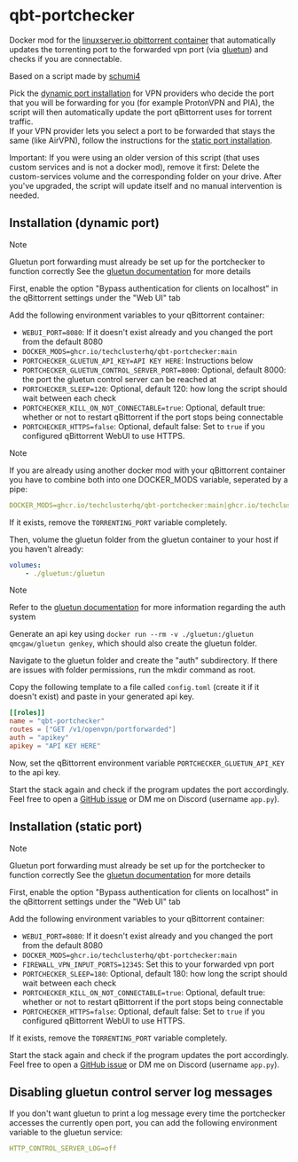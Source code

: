 # qbt-portchecker

Docker mod for the [linuxserver.io qbittorrent container](https://docs.linuxserver.io/images/docker-qbittorrent) that automatically updates the torrenting port to the forwarded vpn port (via [gluetun](https://github.com/qdm12/gluetun)) and checks if you are connectable.

Based on a script made by [schumi4](https://github.com/schumi4)

Pick the [dynamic port installation](#installation-dynamic-port) for VPN providers who decide the port that you will be forwarding for you (for example ProtonVPN and PIA), the script will then automatically update the port qBittorrent uses for torrent traffic.\
If your VPN provider lets you select a port to be forwarded that stays the same (like AirVPN), follow the instructions for the [static port installation](#installation-static-port).

Important: If you were using an older version of this script (that uses custom services and is not a docker mod), remove it first: Delete the custom-services volume and the corresponding folder on your drive. After you've upgraded, the script will update itself and no manual intervention is needed.

## Installation (dynamic port)

> [!NOTE]
> Gluetun port forwarding must already be set up for the portchecker to function correctly
> See the [gluetun documentation](https://github.com/qdm12/gluetun-wiki/blob/main/setup/advanced/vpn-port-forwarding.md#native-integrations) for more details

First, enable the option "Bypass authentication for clients on localhost" in the qBittorrent settings under the "Web UI" tab

Add the following environment variables to your qBittorrent container:
- `WEBUI_PORT=8080`: If it doesn't exist already and you changed the port from the default 8080
- `DOCKER_MODS=ghcr.io/techclusterhq/qbt-portchecker:main`
- `PORTCHECKER_GLUETUN_API_KEY=API KEY HERE`: Instructions below
- `PORTCHECKER_GLUETUN_CONTROL_SERVER_PORT=8000`: Optional, default 8000: the port the gluetun control server can be reached at
- `PORTCHECKER_SLEEP=120`: Optional, default 120: how long the script should wait between each check
- `PORTCHECKER_KILL_ON_NOT_CONNECTABLE=true`: Optional, default true: whether or not to restart qBittorrent if the port stops being connectable
- `PORTCHECKER_HTTPS=false`: Optional, default false: Set to `true` if you configured qBittorrent WebUI to use HTTPS.

> [!NOTE]  
> If you are already using another docker mod with your qBittorrent container you have to combine both into one DOCKER_MODS variable, seperated by a pipe:
> ```yaml
> DOCKER_MODS=ghcr.io/techclusterhq/qbt-portchecker:main|ghcr.io/techclusterhq/qbt-slowban:main
> ```

If it exists, remove the `TORRENTING_PORT` variable completely.

Then, volume the gluetun folder from the gluetun container to your host if you haven't already:
```yaml
volumes:
    - ./gluetun:/gluetun
```
> [!NOTE]  
> Refer to the [gluetun documentation](https://github.com/qdm12/gluetun-wiki/blob/main/setup/advanced/control-server.md) for more information regarding the auth system

Generate an api key using `docker run --rm -v ./gluetun:/gluetun qmcgaw/gluetun genkey`, which should also create the gluetun folder.

Navigate to the gluetun folder and create the "auth" subdirectory. If there are issues with folder permissions, run the mkdir command as root.

Copy the following template to a file called `config.toml` (create it if it doesn't exist) and paste in your generated api key.
```toml
[[roles]]
name = "qbt-portchecker"
routes = ["GET /v1/openvpn/portforwarded"]
auth = "apikey"
apikey = "API KEY HERE"
```
Now, set the qBittorrent environment variable `PORTCHECKER_GLUETUN_API_KEY` to the api key.

Start the stack again and check if the program updates the port accordingly. Feel free to open a [GitHub issue](https://github.com/TechClusterHQ/qbt-portchecker/issues) or DM me on Discord (username `app.py`).

## Installation (static port)

> [!NOTE]
> Gluetun port forwarding must already be set up for the portchecker to function correctly
> See the [gluetun documentation](https://github.com/qdm12/gluetun-wiki/blob/main/setup/advanced/vpn-port-forwarding.md#allow-a-forwarded-port-through-the-firewall) for more details

First, enable the option "Bypass authentication for clients on localhost" in the qBittorrent settings under the "Web UI" tab

Add the following environment variables to your qBittorrent container:
- `WEBUI_PORT=8080`: If it doesn't exist already and you changed the port from the default 8080
- `DOCKER_MODS=ghcr.io/techclusterhq/qbt-portchecker:main`
- `FIREWALL_VPN_INPUT_PORTS=12345`: Set this to your forwarded vpn port
- `PORTCHECKER_SLEEP=180`: Optional, default 180: how long the script should wait between each check
- `PORTCHECKER_KILL_ON_NOT_CONNECTABLE=true`: Optional, default true: whether or not to restart qBittorrent if the port stops being connectable
- `PORTCHECKER_HTTPS=false`: Optional, default false: Set to `true` if you configured qBittorrent WebUI to use HTTPS.

If it exists, remove the `TORRENTING_PORT` variable completely.

Start the stack again and check if the program updates the port accordingly. Feel free to open a [GitHub issue](https://github.com/TechClusterHQ/qbt-portchecker/issues) or DM me on Discord (username `app.py`).

## Disabling gluetun control server log messages

If you don't want gluetun to print a log message every time the portchecker accesses the currently open port, you can add the following environment variable to the gluetun service:
```yaml
HTTP_CONTROL_SERVER_LOG=off
```
